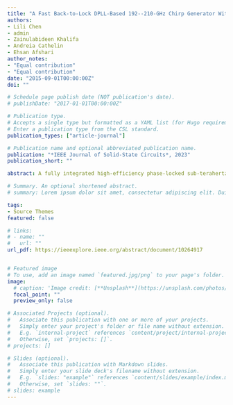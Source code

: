 ```yaml
---
title: "A Fast Back-to-Lock DPLL-Based 192--210-GHz Chirp Generator With +5.9-dBm Peak Output Power for Sub-THz Imaging and Sensing"
authors:
- Lili Chen
- admin
- Zainulabideen Khalifa
- Andreia Cathelin
- Ehsan Afshari
author_notes:
- "Equal contribution"
- "Equal contribution"
date: "2015-09-01T00:00:00Z"
doi: ""

# Schedule page publish date (NOT publication's date).
# publishDate: "2017-01-01T00:00:00Z"

# Publication type.
# Accepts a single type but formatted as a YAML list (for Hugo requirements).
# Enter a publication type from the CSL standard.
publication_types: ["article-journal"]

# Publication name and optional abbreviated publication name.
publication: "*IEEE Journal of Solid-State Circuits*, 2023"
publication_short: ""

abstract: A fully integrated high-efficiency phase-locked sub-terahertz (THz) radiator is reported in this article, implemented in a 55-nm SiGe BiCMOS process. This radiator is capable of generating 192–210-GHz chirps, which can be used for the new generation of automotive and imaging radar systems. It consists of a low-power millimeter-wave digital phase-locked loop (DPLL)-based chirp generator, a high-efficiency 6  multiplier chain, and an on-chip folded slot antenna. By incorporating a 32-entry lookup table into the millimeter-wave DPLL, a fast back-to-lock feature is realized at the end of each chirp signal. In addition, this chirp generator prototype achieves  5.9/  19.2-dBm sub-THz power/effective isotropic radiated power (EIRP), which is among the highest in all the phase-locked sources at this frequency range. Its 3.0% dc-to-THz efficiency is at least 5* higher than all previously published works.

# Summary. An optional shortened abstract.
# summary: Lorem ipsum dolor sit amet, consectetur adipiscing elit. Duis posuere tellus ac convallis placerat. Proin tincidunt magna sed ex sollicitudin condimentum.

tags:
- Source Themes
featured: false

# links:
# - name: ""
#   url: ""
url_pdf: https://ieeexplore.ieee.org/abstract/document/10264917


# Featured image
# To use, add an image named `featured.jpg/png` to your page's folder. 
image:
  # caption: 'Image credit: [**Unsplash**](https://unsplash.com/photos/jdD8gXaTZsc)'
  focal_point: ""
  preview_only: false

# Associated Projects (optional).
#   Associate this publication with one or more of your projects.
#   Simply enter your project's folder or file name without extension.
#   E.g. `internal-project` references `content/project/internal-project/index.md`.
#   Otherwise, set `projects: []`.
# projects: []

# Slides (optional).
#   Associate this publication with Markdown slides.
#   Simply enter your slide deck's filename without extension.
#   E.g. `slides: "example"` references `content/slides/example/index.md`.
#   Otherwise, set `slides: ""`.
# slides: example
---
```


